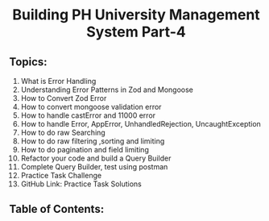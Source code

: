 <h1 align='center'>Building PH University Management System Part-4</h1>

## Topics:

1. What is Error Handling
2. Understanding Error Patterns in Zod and Mongoose
3. How to Convert Zod Error
4. How to convert mongoose validation error
5. How to handle castError and 11000 error
6. How to handle Error, AppError, UnhandledRejection, UncaughtException
7. How to do raw Searching
8. How to do raw filtering ,sorting and limiting
9. How to do pagination and field limiting
10. Refactor your code and build a Query Builder
11. Complete Query Builder, test using postman
12. Practice Task Challenge
13. GitHub Link: Practice Task Solutions

## Table of Contents:
